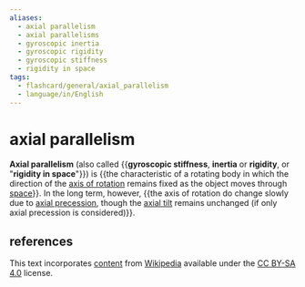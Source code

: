 ```yaml
---
aliases:
  - axial parallelism
  - axial parallelisms
  - gyroscopic inertia
  - gyroscopic rigidity
  - gyroscopic stiffness
  - rigidity in space
tags:
  - flashcard/general/axial_parallelism
  - language/in/English
---
```


# axial parallelism

__Axial parallelism__ (also called {{__gyroscopic stiffness__, __inertia__ or __rigidity__, or "__rigidity in space__"}}) is {{the characteristic of a rotating body in which the direction of the [axis of rotation](rotation%20around%20a%20fixed%20axis.md) remains fixed as the object moves through [space](space.md)}}. In the long term, however, {{the axis of rotation do change slowly due to [axial precession](axial%20precession.md), though the [axial tilt](axial%20tilt.md) remains unchanged (if only axial precession is considered)}}. <!--SR:!2024-07-19,16,290!2024-07-14,11,270!2024-07-18,15,290-->

## references

This text incorporates [content](https://en.wikipedia.org/wiki/axial_parallelism) from [Wikipedia](Wikipedia.md) available under the [CC BY-SA 4.0](https://creativecommons.org/licenses/by-sa/4.0/) license.
